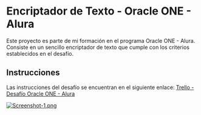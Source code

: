 # Encriptador de Texto - Oracle ONE - Alura
Este proyecto es parte de mi formación en el programa Oracle ONE - Alura. Consiste en un sencillo encriptador de texto que cumple con los criterios establecidos en el desafío.


## Instrucciones
Las instrucciones del desafío se encuentran en el siguiente enlace: [Trello - Desafío Oracle ONE - Alura](https://trello.com/c/fruTcqMC/7-sobre-el-desaf%C3%ADo)


[![Screenshot-1.png](https://i.postimg.cc/HxpJgzbR/Screenshot-1.png)](https://postimg.cc/wtGx5hfQ)
